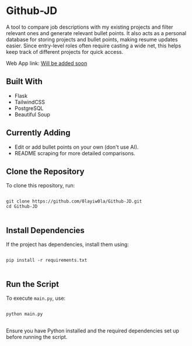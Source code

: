 # Github-JD
A tool to compare job descriptions with my existing projects and filter relevant ones and generate relevant bullet points. It also acts as a personal database for storing projects and bullet points, making resume updates easier. Since entry-level roles often require casting a wide net, this helps keep track of different projects for quick access.

Web App link: [Will be added soon]()

<h2>Built With</h2>
<ul>
    <li>Flask</li>
    <li>TailwindCSS</li>
    <li>PostgreSQL</li>
    <li>Beautiful Soup</li>
</ul>

<h2>Currently Adding</h2>
<ul>
    <li>Edit or add bullet points on your own (don't use AI).</li>
    <li>README scraping for more detailed comparisons.</li>
</ul>

<h2>Clone the Repository</h2>
<p>To clone this repository, run:</p>
<pre>
<code>
git clone https://github.com/0layiw0la/Github-JD.git
cd Github-JD
</code>
</pre>

<h2>Install Dependencies</h2>
<p>If the project has dependencies, install them using:</p>
<pre>
<code>
pip install -r requirements.txt
</code>
</pre>

<h2>Run the Script</h2>
<p>To execute <code>main.py</code>, use:</p>
<pre>
<code>
python main.py
</code>
</pre>

<p>Ensure you have Python installed and the required dependencies set up before running the script.</p>




